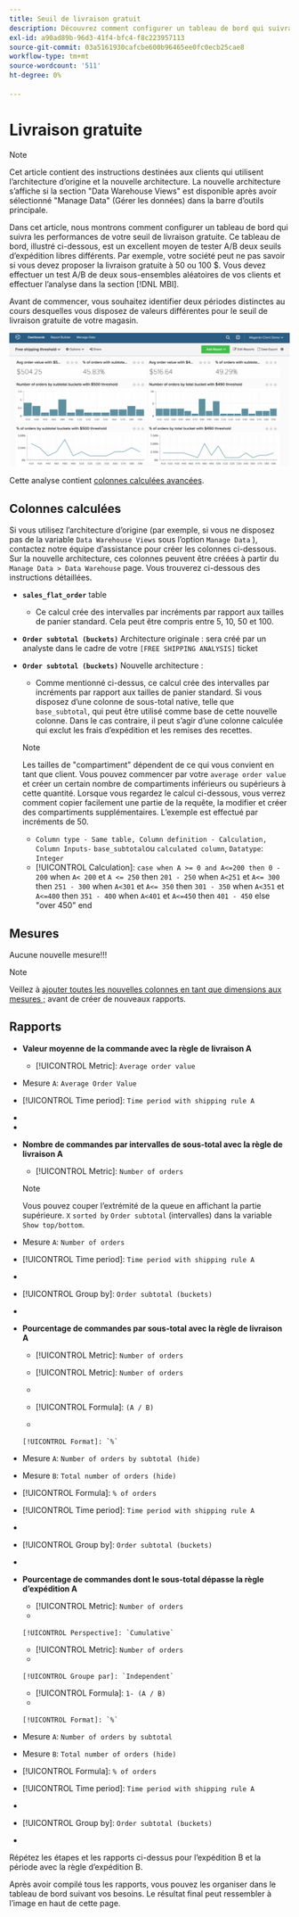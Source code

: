 ```yaml
---
title: Seuil de livraison gratuit
description: Découvrez comment configurer un tableau de bord qui suivra les performances de votre seuil de livraison gratuite.
exl-id: a90ad89b-96d3-41f4-bfc4-f8c223957113
source-git-commit: 03a5161930cafcbe600b96465ee0fc0ecb25cae8
workflow-type: tm+mt
source-wordcount: '511'
ht-degree: 0%

---
```


# Livraison gratuite

>[!NOTE]
>
>Cet article contient des instructions destinées aux clients qui utilisent l’architecture d’origine et la nouvelle architecture. La nouvelle architecture s’affiche si la section &quot;Data Warehouse Views&quot; est disponible après avoir sélectionné &quot;Manage Data&quot; (Gérer les données) dans la barre d’outils principale.

Dans cet article, nous montrons comment configurer un tableau de bord qui suivra les performances de votre seuil de livraison gratuite. Ce tableau de bord, illustré ci-dessous, est un excellent moyen de tester A/B deux seuils d’expédition libres différents. Par exemple, votre société peut ne pas savoir si vous devez proposer la livraison gratuite à 50 ou 100 $. Vous devez effectuer un test A/B de deux sous-ensembles aléatoires de vos clients et effectuer l’analyse dans la section [!DNL MBI].

Avant de commencer, vous souhaitez identifier deux périodes distinctes au cours desquelles vous disposez de valeurs différentes pour le seuil de livraison gratuite de votre magasin.

![](../../assets/free_shipping_threshold.png)

Cette analyse contient [colonnes calculées avancées](../data-warehouse-mgr/adv-calc-columns.md).

## Colonnes calculées

Si vous utilisez l’architecture d’origine (par exemple, si vous ne disposez pas de la variable `Data Warehouse Views` sous l’option `Manage Data` ), contactez notre équipe d’assistance pour créer les colonnes ci-dessous. Sur la nouvelle architecture, ces colonnes peuvent être créées à partir du `Manage Data > Data Warehouse` page. Vous trouverez ci-dessous des instructions détaillées.

* **`sales_flat_order`** table
   * Ce calcul crée des intervalles par incréments par rapport aux tailles de panier standard. Cela peut être compris entre 5, 10, 50 et 100.

* **`Order subtotal (buckets)`** Architecture originale : sera créé par un analyste dans le cadre de votre `[FREE SHIPPING ANALYSIS]` ticket
* **`Order subtotal (buckets)`** Nouvelle architecture :
   * Comme mentionné ci-dessus, ce calcul crée des intervalles par incréments par rapport aux tailles de panier standard. Si vous disposez d’une colonne de sous-total native, telle que `base_subtotal`, qui peut être utilisé comme base de cette nouvelle colonne. Dans le cas contraire, il peut s’agir d’une colonne calculée qui exclut les frais d’expédition et les remises des recettes.
   >[!NOTE]
   >
   >Les tailles de &quot;compartiment&quot; dépendent de ce qui vous convient en tant que client. Vous pouvez commencer par votre `average order value` et créer un certain nombre de compartiments inférieurs ou supérieurs à cette quantité. Lorsque vous regardez le calcul ci-dessous, vous verrez comment copier facilement une partie de la requête, la modifier et créer des compartiments supplémentaires. L’exemple est effectué par incréments de 50.

   * `Column type - Same table, Column definition - Calculation, Column Inputs-` `base_subtotal`ou `calculated column`, `Datatype`: `Integer`
   * [!UICONTROL Calculation]: `case when A >= 0 and A<=200 then 0 - 200`
when `A< 200` et `A <= 250` then `201 - 250`
when `A<251` et `A<= 300` then `251 - 300`
when `A<301` et `A<= 350` then `301 - 350`
when `A<351` et `A<=400` then `351 - 400`
when `A<401` et `A<=450` then `401 - 450`
else &quot;over 450&quot; end



## Mesures

Aucune nouvelle mesure!!!

>[!NOTE]
>
>Veillez à [ajouter toutes les nouvelles colonnes en tant que dimensions aux mesures ;](../data-warehouse-mgr/manage-data-dimensions-metrics.md) avant de créer de nouveaux rapports.

## Rapports

* **Valeur moyenne de la commande avec la règle de livraison A**
   * [!UICONTROL Metric]: `Average order value`

* Mesure `A`: `Average Order Value`
* [!UICONTROL Time period]: `Time period with shipping rule A`
* 
   [!UICONTROL Interval]: `None`
* 

   [!UICONTROL Chart Type]: `Scalar`

* **Nombre de commandes par intervalles de sous-total avec la règle de livraison A**
   * [!UICONTROL Metric]: `Number of orders`

   >[!NOTE]
   >
   >Vous pouvez couper l’extrémité de la queue en affichant la partie supérieure. `X` `sorted by` `Order subtotal` (intervalles) dans la variable `Show top/bottom`.

* Mesure `A`: `Number of orders`
* [!UICONTROL Time period]: `Time period with shipping rule A`
* 
   [!UICONTROL Interval]: `None`
* [!UICONTROL Group by]: `Order subtotal (buckets)`
* 

   [!UICONTROL Chart Type]: `Column`

* **Pourcentage de commandes par sous-total avec la règle de livraison A**
   * [!UICONTROL Metric]: `Number of orders`

   * [!UICONTROL Metric]: `Number of orders`
   * 
      [!UICONTROL Groupe par]: `Independent`
   * [!UICONTROL Formula]: `(A / B)`
   * 

      [!UICONTROL Format]: `%`

* Mesure `A`: `Number of orders by subtotal (hide)`
* Mesure `B`: `Total number of orders (hide)`
* [!UICONTROL Formula]: `% of orders`
* [!UICONTROL Time period]: `Time period with shipping rule A`
* 
   [!UICONTROL Interval]: `None`
* [!UICONTROL Group by]: `Order subtotal (buckets)`
* 

   [!UICONTROL Chart Type]: `Line`

* **Pourcentage de commandes dont le sous-total dépasse la règle d’expédition A**
   * [!UICONTROL Metric]: `Number of orders`
   * 

      [!UICONTROL Perspective]: `Cumulative`

   * [!UICONTROL Metric]: `Number of orders`
   * 

      [!UICONTROL Groupe par]: `Independent`

   * [!UICONTROL Formula]: `1- (A / B)`
   * 

      [!UICONTROL Format]: `%`

* Mesure `A`: `Number of orders by subtotal`
* Mesure `B`: `Total number of orders (hide)`
* [!UICONTROL Formula]: `% of orders`
* [!UICONTROL Time period]: `Time period with shipping rule A`
* 
   [!UICONTROL Interval]: `None`
* [!UICONTROL Group by]: `Order subtotal (buckets)`
* 

   [!UICONTROL Chart Type]: `Line`


Répétez les étapes et les rapports ci-dessus pour l’expédition B et la période avec la règle d’expédition B.

Après avoir compilé tous les rapports, vous pouvez les organiser dans le tableau de bord suivant vos besoins. Le résultat final peut ressembler à l’image en haut de cette page.
